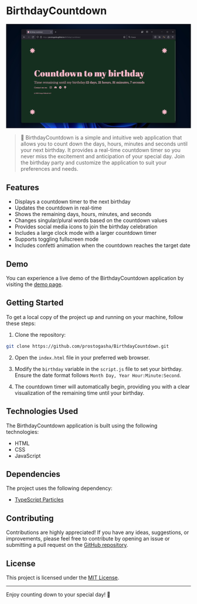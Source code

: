# BirthdayCountdown

[![BirthdayCountdown](resources/images/preview.png)](https://prostogasha.github.io/BirthdayCountdown)

> 🌳 BirthdayCountdown is a simple and intuitive web application that allows you to count down the days, hours, minutes and seconds until your next birthday. It provides a real-time countdown timer so you never miss the excitement and anticipation of your special day. Join the birthday party and customize the application to suit your preferences and needs.

## Features

- Displays a countdown timer to the next birthday
- Updates the countdown in real-time
- Shows the remaining days, hours, minutes, and seconds
- Changes singular/plural words based on the countdown values
- Provides social media icons to join the birthday celebration
- Includes a large clock mode with a larger countdown timer
- Supports toggling fullscreen mode
- Includes confetti animation when the countdown reaches the target date

## Demo

You can experience a live demo of the BirthdayCountdown application by visiting the [demo page](https://prostogasha.github.io/BirthdayCountdown).

## Getting Started

To get a local copy of the project up and running on your machine, follow these steps:

1. Clone the repository:

```bash
git clone https://github.com/prostogasha/BirthdayCountdown.git
```

2. Open the `index.html` file in your preferred web browser.

3. Modify the `birthday` variable in the `script.js` file to set your birthday. Ensure the date format follows `Month Day, Year Hour:Minute:Second`.

4. The countdown timer will automatically begin, providing you with a clear visualization of the remaining time until your birthday.

## Technologies Used

The BirthdayCountdown application is built using the following technologies:

- HTML
- CSS
- JavaScript

## Dependencies

The project uses the following dependency:

- [TypeScript Particles](https://github.com/matteobruni/tsparticles)

## Contributing

Contributions are highly appreciated! If you have any ideas, suggestions, or improvements, please feel free to contribute by opening an issue or submitting a pull request on the [GitHub repository](https://github.com/prostogasha/BirthdayCountdown).

## License

This project is licensed under the [MIT License](LICENSE.md).

---

Enjoy counting down to your special day! 🎉